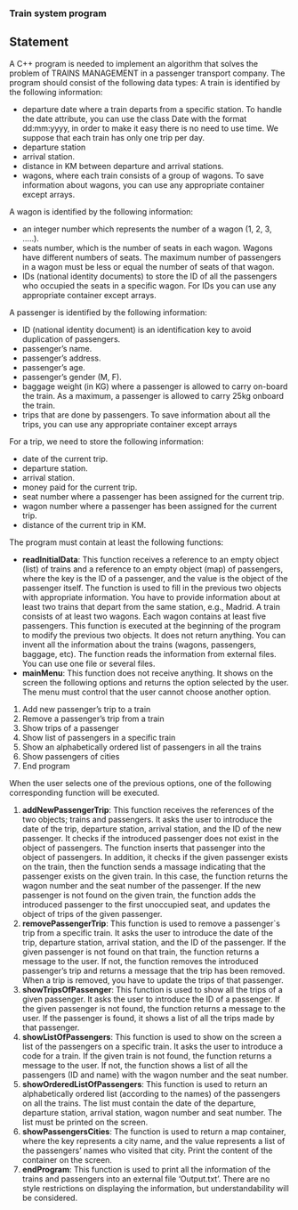 ### Train system program

## Statement
A C++ program is needed to implement an algorithm that solves the problem of TRAINS MANAGEMENT in a passenger transport company. The program should consist of the following data types:
A train is identified by the following information:
- departure date where a train departs from a specific station. To handle the date attribute, you can use the class Date with the format dd:mm:yyyy, in order to make it easy there is no need to use time. We suppose that each train has only one trip per day.
- departure station
- arrival station.
- distance in KM between departure and arrival stations.
- wagons, where each train consists of a group of wagons. To save information about wagons, you can use any appropriate container except arrays. 

A wagon is identified by the following information:
- an integer number which represents the number of a wagon (1, 2, 3, .....).
- seats number, which is the number of seats in each wagon. Wagons have different numbers of seats. The maximum number of passengers in a wagon must be less or equal the number of seats of that wagon.
- IDs (national identity documents) to store the ID of all the passengers who occupied the seats in a specific wagon. For IDs you can use any appropriate container except arrays.

A passenger is identified by the following information:
- ID (national identity document) is an identification key to avoid duplication of passengers.
- passenger’s name.
- passenger’s address.
- passenger’s age.
- passenger’s gender (M, F).
- baggage weight (in KG) where a passenger is allowed to carry on-board the train. As a maximum, a passenger is allowed to carry 25kg onboard the train.
- trips that are done by passengers. To save information about all the trips, you can use any appropriate container except arrays

For a trip, we need to store the following information:
- date of the current trip.
- departure station.
- arrival station.
- money paid for the current trip.
- seat number where a passenger has been assigned for the current trip.
- wagon number where a passenger has been assigned for the current trip.
- distance of the current trip in KM.

The program must contain at least the following functions:
* **readInitialData**: This function receives a reference to an empty object (list) of trains and a reference to an empty object (map) of passengers, where the key is the ID of a passenger, and the value is the object of the passenger itself. The function is used to fill in the previous two objects with appropriate information. You have to provide information about at least two trains that depart from the same station, e.g., Madrid. A train consists of at least two wagons. Each wagon contains at least five passengers. This function is executed at the beginning of the program to modify the previous two objects. It does not return anything. You can invent all the information about the trains (wagons, passengers, baggage, etc). The function reads the information from external files. You can use one file or several files.
* **mainMenu**: This function does not receive anything. It shows on the screen the following options and returns the option selected by the user. The menu must control that the user cannot choose another option.
1. Add new passenger’s trip to a train
2. Remove a passenger’s trip from a train
3. Show trips of a passenger
4. Show list of passengers in a specific train
5. Show an alphabetically ordered list of passengers in all the trains
6. Show passengers of cities
7. End program

When the user selects one of the previous options, one of the following corresponding function will be executed.
1. **addNewPassengerTrip**: This function receives the references of the two objects; trains and
passengers. It asks the user to introduce the date of the trip, departure station, arrival station, and the ID of the new passenger. It checks if the introduced passenger does not exist in the object of passengers. The function inserts that passenger into the object of passengers. In addition, it checks if the given passenger exists on the train, then the function sends a massage indicating that the passenger exists on the given train. In this case, the function returns the wagon number and the seat number of the passenger. If the new passenger is not found on the given train, the function adds the introduced passenger to the first unoccupied seat, and updates the object of trips of the given passenger.
2. **removePassengerTrip**: This function is used to remove a passenger`s trip from a specific train. It asks the user to introduce the date of the trip, departure station, arrival station, and the ID of the passenger. If the given passenger is not found on that train, the function returns a message to the user. If not, the function removes the introduced passenger’s trip and returns a message that the trip has been removed. When a trip is removed, you have to update the trips of that passenger.
3. **showTripsOfPassenger**: This function is used to show all the trips of a given passenger. It asks the user to introduce the ID of a passenger. If the given passenger is not found, the function returns a message to the user. If the passenger is found, it shows a list of all the trips made by that passenger.
4. **showListOfPassengers**: This function is used to show on the screen a list of the passengers on a specific train. It asks the user to introduce a code for a train. If the given train is not found, the function returns a message to the user. If not, the function shows a list of all the passengers (ID and name) with the wagon number and the seat number.
5. **showOrderedListOfPassengers**: This function is used to return an alphabetically ordered list (according to the names) of the passengers on all the trains. The list must contain the date of the departure, departure station, arrival station, wagon number and seat number. The list must be printed on the screen.
6. **showPassengersCities**: The function is used to return a map container, where the key represents a city name, and the value represents a list of the passengers’ names who visited that city. Print the content of the container on the screen.
7. **endProgram**: This function is used to print all the information of the trains and passengers into an external file ‘Output.txt’. There are no style restrictions on displaying the information, but understandability will be considered.